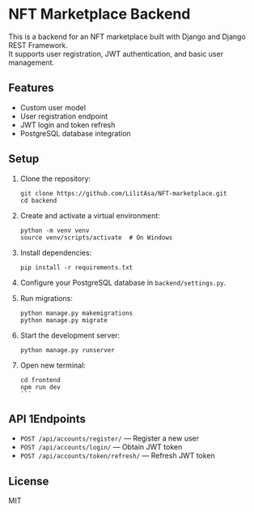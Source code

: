 # NFT Marketplace Backend

This is a backend for an NFT marketplace built with Django and Django REST Framework.  
It supports user registration, JWT authentication, and basic user management.

## Features

- Custom user model
- User registration endpoint
- JWT login and token refresh
- PostgreSQL database integration

## Setup

1. Clone the repository:
   ```
   git clone https://github.com/LilitAsa/NFT-marketplace.git
   cd backend
   ```

2. Create and activate a virtual environment:
   ```
   python -m venv venv
   source venv/scripts/activate  # On Windows
   ```

3. Install dependencies:
   ```
   pip install -r requirements.txt
   ```

4. Configure your PostgreSQL database in `backend/settings.py`.

5. Run migrations:
   ```
   python manage.py makemigrations
   python manage.py migrate
   ```

6. Start the development server:
   ```
   python manage.py runserver

7. Open new terminal:
   ```
   cd frontend
   npm run dev
   ՝՝՝

## API 1Endpoints

- `POST /api/accounts/register/` — Register a new user
- `POST /api/accounts/login/` — Obtain JWT token
- `POST /api/accounts/token/refresh/` — Refresh JWT token

## License

MIT
